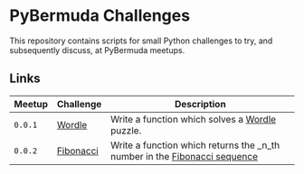 # PyBermuda Challenges

This repository contains scripts for small Python challenges to try, and subsequently discuss, at PyBermuda meetups.

## Links

|Meetup|Challenge|Description|
|------|---------|-----------|
|`0.0.1`|[Wordle](001/wordle.py)|Write a function which solves a [Wordle](https://www.nytimes.com/games/wordle/index.html) puzzle.|
|`0.0.2`|[Fibonacci](002/fibonacci.py)|Write a function which returns the _n_th number in the [Fibonacci sequence](https://en.wikipedia.org/wiki/Fibonacci_sequence)|
